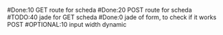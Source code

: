 #Done:10 GET route for scheda
#Done:20 POST route for scheda
#TODO:40 jade for GET scheda
#Done:0 jade of form, to check if it works POST
#OPTIONAL:10 input width dynamic
